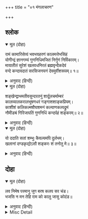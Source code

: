 +++
title = "०१ मंगलाचरण"

+++


## श्लोक


<details open><summary>मूल (दोहा)</summary>

रामं कामारिसेव्यं भवभयहरणं कालमत्तेभसिंहं  
योगीन्द्रं ज्ञानगम्यं गुणनिधिमजितं निर्गुणं निर्विकारम्।  
मायातीतं सुरेशं खलवधनिरतं ब्रह्मवृन्दैकदेवं  
वन्दे कन्दावदातं सरसिजनयनं देवमुर्वीशरूपम्॥ १॥
</details>

<details><summary>अनुवाद (हिन्दी)</summary>

कामदेवके शत्रु शिवजीके सेव्य, भव (जन्म-मृत्यु) के भयको हरनेवाले, कालरूपी मतवाले हाथीके लिये सिंहके समान, योगियोंके स्वामी (योगीश्वर), ज्ञानके द्वारा जानने योग्य, गुणोंकी निधि, अजेय, निर्गुण, निर्विकार, मायासे परे, देवताओंके स्वामी, दुष्टोंके वधमें तत्पर, ब्राह्मणवृन्दके एकमात्र देवता (रक्षक), जलवाले मेघके समान सुन्दर श्याम, कमलके-से नेत्रवाले, पृथ्वीपति (राजा) के रूपमें परमदेव श्रीरामजीकी मैं वन्दना करता हूँ॥ १॥
</details>

<details open><summary>मूल (दोहा)</summary>

शङ्खेन्द्वाभमतीवसुन्दरतनुं शार्दूलचर्माम्बरं  
कालव्यालकरालभूषणधरं गङ्गाशशाङ्कप्रियम्।  
काशीशं कलिकल्मषौघशमनं कल्याणकल्पद्रुमं  
नौमीडॺं गिरिजापतिं गुणनिधिं कन्दर्पहं शङ्करम्॥ २॥
</details>

<details><summary>अनुवाद (हिन्दी)</summary>

शङ्ख और चन्द्रमाकी-सी कान्तिके अत्यन्त सुन्दर शरीरवाले, व्याघ्रचर्मके वस्त्रवाले, कालके समान (अथवा काले रंगके) भयानक सर्पोंका भूषण धारण करनेवाले, गङ्गा और चन्द्रमाके प्रेमी, काशीपति, कलियुगके पाप-समूहका नाश करनेवाले, कल्याणके कल्पवृक्ष, गुणोंके निधान और कामदेवको भस्म करनेवाले पार्वतीपति वन्दनीय श्रीशङ्करजीको मैं नमस्कार करता हूँ॥ २॥
</details>

<details open><summary>मूल (दोहा)</summary>

यो ददाति सतां शम्भुः कैवल्यमपि दुर्लभम्।  
खलानां दण्डकृद्योऽसौ शङ्करः शं तनोतु मे॥ ३॥
</details>

<details><summary>अनुवाद (हिन्दी)</summary>

जो सत्पुरुषोंको अत्यन्त दुर्लभ कैवल्यमुक्तितक दे डालते हैं और जो दुष्टोंको दण्ड देनेवाले हैं, वे कल्याणकारी श्रीशम्भु मेरे कल्याणका विस्तार करें॥ ३॥
</details>

## दोहा


<details open><summary>मूल (दोहा)</summary>

लव निमेष परमानु जुग बरष कलप सर चंड।  
भजसि न मन तेहि राम को कालु जासु कोदंड॥
</details>

<details><summary>अनुवाद (हिन्दी)</summary>

लव, निमेष, परमाणु, वर्ष, युग और कल्प जिनके प्रचण्ड बाण हैं और काल जिनका धनुष है, हे मन! तू उन श्रीरामजीको क्यों नहीं भजता?
</details>

<details><summary>Misc Detail</summary>


</details>
